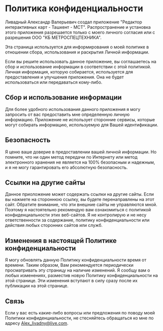 # Политика конфиденциальности
Ливадный Александр Валерьевич создал приложение "Редактор интерактивных карт - Ташкент - МСТ". Распространение и установка этого приложения разрешается только с моего личного согласия или с разрешения ООО "КБ МЕТРОСПЕЦТЕХНИКА".

Эта страница используется для информирования о моей политике в отношении сбора, использования и раскрытия Личной информации.

Если вы решите использовать данное приложение, вы соглашаетесь на сбор и использование информации в соответствии с этой политикой. Личная информация, которую собирается, используется для предоставления и улучшения приложения. Она не будет использоваться или передаваться кому-либо.

## Сбор и использование информации

Для более удобного использования данного приложения я могу запросить от вас предоставить мне определенную личную информацию. Приложение не использует сторонние сервисы, которые могут собирать информацию, используемую для Вашей идентификации.

## Безопасность

Я ценю ваше доверие в предоставлении вашей личной информации. Но помните, что ни один метод передачи по Интернету или метод электронного хранения не является на 100% безопасным и надежным, и я не могу гарантировать его абсолютную безопасность.

## Ссылки на другие сайты

Данное приоложение может содержать ссылки на другие сайты. Если вы нажмете на стороннюю ссылку, вы будете перенаправлены на этот сайт. Обратите внимание, что эти внешние сайты не управляются мной. Поэтому я настоятельно рекомендую вам ознакомиться с политикой конфиденциальности этих веб-сайтов. Я не контролирую и не несу ответственности за содержание, политику конфиденциальности или действия любых сторонних сайтов или служб.

## Изменения в настоящей Политике конфиденциальности

Я могу обновлять данную Политику конфиденциальности время от времени. Таким образом, Вам рекомендуется периодически просматривать эту страницу на наличие изменений. Я сообщу вам о любых изменениях, разместив новую Политику конфиденциальности на этой странице. Эти изменения вступают в силу сразу после их публикации на этой странице.

## Связь

Если у вас есть какие-либо вопросы или предложения по поводу моей Политики конфиденциальности, не стесняйтесь обращаться ко мне по адресу Alex_livadny@live.com.
